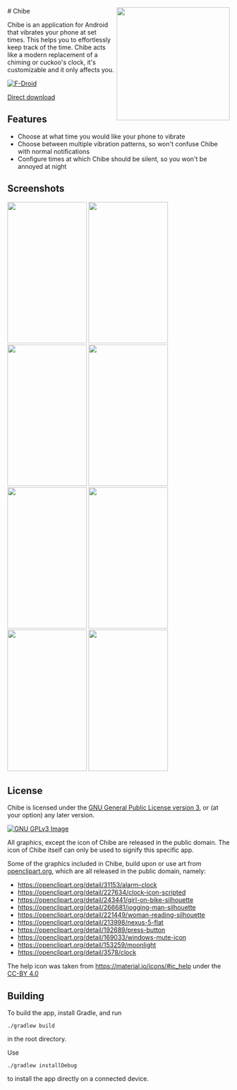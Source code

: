 <img align="right" height="256" src="https://lut.im/tNbz3Ikh4g/DsCpp6RmK1kFJ0LS.png">
# Chibe

Chibe is an application for Android that vibrates your phone at set
times. This helps you to effortlessly keep track of the time. Chibe
acts like a modern replacement of a chiming or cuckoo's clock, it's
customizable and it only affects you.

[![F-Droid](https://f-droid.org/wiki/images/0/06/F-Droid-button_get-it-on.png)](https://f-droid.org/repository/browse/?fdid=com.jmstudios.chibe)

[Direct download](https://github.com/raatmarien/chibe/releases/download/v1.1.0/chibe-v1.1.0.apk)

## Features

* Choose at what time you would like your phone to vibrate
* Choose between multiple vibration patterns, so won't confuse Chibe
with normal notifications
* Configure times at which Chibe should be silent, so you won't be
annoyed at night

## Screenshots

<img src="https://lut.im/wob981GO9a/jREpyj9xWil7L3X0.png" width="180" height="320" />
<img src="https://lut.im/zsXW5Bcj0R/xpPm7zpx2d5k1FNo.png" width="180" height="320" />
<img src="https://lut.im/tDAYjyGhuZ/27UG7QV8c3mIBEMG.png" width="180" height="320" />
<img src="https://lut.im/dUnQkcXr0a/s2als7MEAaCwcwID.png" width="180" height="320" />
<img src="https://lut.im/KB7LxvYtZY/VtgyGRmk2SgBW0qb.png" width="180" height="320" />
<img src="https://lut.im/5TusJYncQZ/hF7kUmxJBPt0sim9.png" width="180" height="320" />
<img src="https://lut.im/fRB85GqM3U/Q3ucNHmLRqP7zNdN.png" width="180" height="320" />
<img src="https://lut.im/qZj6q6yeua/i1cSTzmpwURtGz6p.png" width="180" height="320" />

## License

Chibe is licensed under the
[GNU General Public License version 3](https://www.gnu.org/licenses/gpl-3.0.html),
or (at your option) any later version.

[![GNU GPLv3 Image](https://www.gnu.org/graphics/gplv3-127x51.png)](http://www.gnu.org/licenses/gpl-3.0.en.html)

All graphics, except the icon of Chibe are released in the public
domain. The icon of Chibe itself can only be used to signify this
specific app.

Some of the graphics included in Chibe, build upon or use art from
[openclipart.org](https://openclipart.org/), which are all released in
the public domain, namely:

* https://openclipart.org/detail/31153/alarm-clock  
* https://openclipart.org/detail/227634/clock-icon-scripted  
* https://openclipart.org/detail/243441/girl-on-bike-silhouette  
* https://openclipart.org/detail/266681/jogging-man-silhouette  
* https://openclipart.org/detail/221449/woman-reading-silhouette  
* https://openclipart.org/detail/213998/nexus-5-flat  
* https://openclipart.org/detail/192689/press-button  
* https://openclipart.org/detail/169033/windows-mute-icon  
* https://openclipart.org/detail/153259/moonlight  
* https://openclipart.org/detail/3578/clock  

The help icon was taken from
https://material.io/icons/#ic_help under the
[CC-BY 4.0](https://creativecommons.org/licenses/by/4.0/)

## Building

To build the app, install Gradle, and run

``` ./gradlew build ```

in the root directory.

Use

``` ./gradlew installDebug ```

to install the app directly on a connected device.
